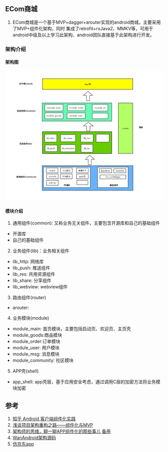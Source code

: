 ## ECom商城
1. ECom商城是一个基于MVP+dagger+arouter实现的android商城，主要采用了MVP+组件化架构，同时
集成了retrofit+rxJava2、MMKV等，可用于android中级及以上学习此架构、android团队直接基于此架构进行开发。

### 架构介绍
#### 架构图
![arch](/doc/img/arch.jpg)
#### 模块介绍
1. 通用组件(common): 又称业务无关组件，主要包含开源库和自己的基础组件
* 开源库
* 自己的基础组件
2. 业务组件(lib)：业务相关组件
* lib_http: 网络库
* lib_push: 推送组件
* lib_res: 共用资源组件
* lib_share: 分享组件
* lib_webview: webview组件
3. 路由组件(router)
* arouter:
4. 业务模块(module)
* module_main: 首页模块，主要包括启动页、欢迎页、主页壳
* module_goods:商品模块
* module_order:订单模块
* module_user: 用户模块
* module_msg: 消息模块
* module_community: 社区模块
5. APP壳(shell)
* app_shell: app壳层，基于应用安全考虑，通过调用C层的加密方法将业务模块加密

## 参考
1. [知乎 Android 客户端组件化实践](https://zhuanlan.zhihu.com/p/45374964)
2. [浅谈项目架构重构之路——组件化与MVP](https://www.jianshu.com/p/1a1ddecb576d)
3. [架构师的思维，聊一聊APP组件化的那些事儿](https://mp.weixin.qq.com/s/EdfWRj7dF4XtIo_xqP6_sA) [备用](https://juejin.im/post/5d37a0e8e51d4510a37bacc5)
4. [WanAndroid架构源码](https://github.com/senonwx/WanAndroid)
5. [仿京东app](https://github.com/liu-xiao-dong/JD-Test)